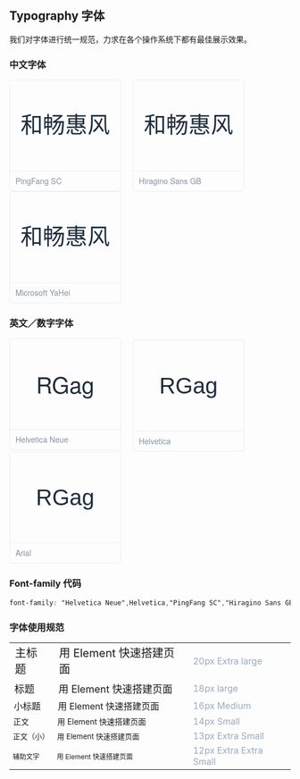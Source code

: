 ## Typography 字体
我们对字体进行统一规范，力求在各个操作系统下都有最佳展示效果。

<style>
  .demo-typo-box {
    height: 200px;
    width: 200px;
    position: relative;
    border: 1px solid #eaeefb;
    font-size: 40px;
    color: #1f2d3d;
    text-align: center;
    line-height: 162px;
    padding-bottom: 36px;
    box-sizing: border-box;
    display: inline-block;
    margin-right: 17px;
    border-radius: 4px;

    .name {
      position: absolute;
      bottom: 0;
      width: 100%;
      height: 35px;
      border-top: 1px solid #eaeefb;
      font-size: 14px;
      color: #8492a6;
      line-height: 35px;
      text-align: left;
      text-indent: 10px;
      font-family: 'Helvetica Neue';
    }
  }
  .demo-typo-size {
    .h1 {
      font-size: 20px;
    }
    .h2 {
      font-size: 18px;
    }
    .h3 {
      font-size: 16px;
    }
    .text-regular {
      font-size: 14px;
    }
    .text-small {
      font-size: 13px;
    }
    .text-smaller {
      font-size: 12px;
    }
    .color-dark-light {
      color: #99a9bf;
    }
  }
  .typo-PingFang {
    font-family: 'PingFang SC';
  }
  .typo-Hiragino {
    font-family: 'Hiragino Sans GB';
  }
  .typo-Microsoft {
    font-family: 'Microsoft YaHei';
  }
  /* 英文 */
  .typo-Helvetica-Neue {
    font-family: 'Helvetica Neue';
  }
  .typo-Helvetica {
    font-family: 'Helvetica';
  }
  .typo-Arial {
    font-family: 'Arial';
  }
</style>


### 中文字体

<div class="demo-typo-box typo-PingFang">
  和畅惠风
  <div class="name">PingFang SC</div>
</div>
<div class="demo-typo-box typo-Hiragino">
  和畅惠风
  <div class="name">Hiragino Sans GB</div>
</div>
<div class="demo-typo-box typo-Microsoft">
  和畅惠风
  <div class="name">Microsoft YaHei</div>
</div>

### 英文／数字字体

<div class="demo-typo-box typo-Helvetica-neue">
  RGag
  <div class="name">Helvetica Neue</div>
</div>
<div class="demo-typo-box typo-Helvetica">
  RGag
  <div class="name">Helvetica</div>
</div>
<div class="demo-typo-box typo-Arial">
  RGag
  <div class="name">Arial</div>
</div>

### Font-family 代码

```css
font-family: "Helvetica Neue",Helvetica,"PingFang SC","Hiragino Sans GB","Microsoft YaHei","微软雅黑",Arial,sans-serif;
```

### 字体使用规范

<table class="demo-typo-size">
  <tbody>
    <tr>
      <td class="h1">主标题</td>
      <td class="h1">用 Element 快速搭建页面</td>
      <td class="color-dark-light">20px  Extra large</td>
    </tr>
    <tr>
      <td class="h2">标题</td>
      <td class="h2">用 Element 快速搭建页面</td>
      <td class="color-dark-light">18px large</td>
    </tr>
    <tr>
      <td class="h3">小标题</td>
      <td class="h3">用 Element 快速搭建页面</td>
      <td class="color-dark-light">16px Medium</td>
    </tr>
    <tr>
      <td class="text-regular">正文</td>
      <td class="text-regular">用 Element 快速搭建页面</td>
      <td class="color-dark-light">14px Small</td>
    </tr>
    <tr>
      <td class="text-small">正文（小）</td>
      <td class="text-small">用 Element 快速搭建页面</td>
      <td class="color-dark-light">13px Extra Small</td>
    </tr>
    <tr>
      <td class="text-smaller">辅助文字</td>
      <td class="text-smaller">用 Element 快速搭建页面</td>
      <td class="color-dark-light">12px Extra Extra Small</td>
    </tr>
  </tbody>
</table>

